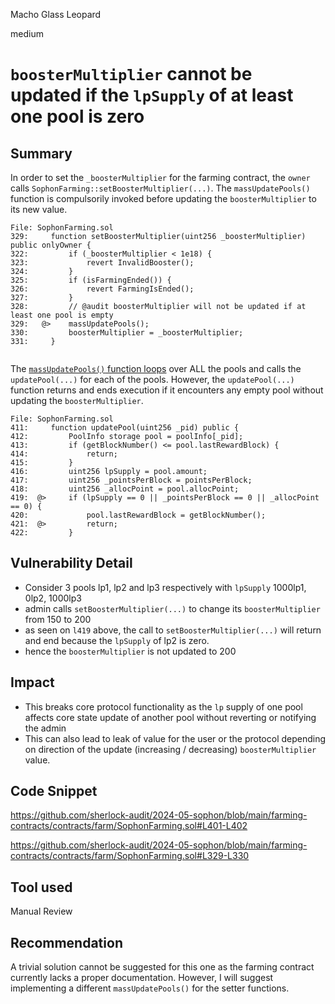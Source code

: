 Macho Glass Leopard

medium

# `boosterMultiplier` cannot be updated if the `lpSupply` of at least one pool is zero

## Summary
In order to set the `_boosterMultiplier` for the farming contract, the `owner` calls `SophonFarming::setBoosterMultiplier(...)`. The `massUpdatePools()` function is compulsorily invoked before updating the `boosterMultiplier` to its new value. 
```solidity
File: SophonFarming.sol
329:     function setBoosterMultiplier(uint256 _boosterMultiplier) public onlyOwner {
322:         if (_boosterMultiplier < 1e18) {
323:             revert InvalidBooster();
324:         }
325:         if (isFarmingEnded()) {
326:             revert FarmingIsEnded();
327:         }
328:         // @audit boosterMultiplier will not be updated if at least one pool is empty
329:   @>    massUpdatePools();
330:         boosterMultiplier = _boosterMultiplier;
331:     }


```
The [`massUpdatePools()` function loops](https://github.com/sherlock-audit/2024-05-sophon/blob/main/farming-contracts/contracts/farm/SophonFarming.sol#L401) over ALL the pools and calls the `updatePool(...)` for each of the pools. However, the `updatePool(...)` function returns and ends execution if it encounters any empty pool without updating the `boosterMultiplier`.
```solidity
File: SophonFarming.sol
411:     function updatePool(uint256 _pid) public {
412:         PoolInfo storage pool = poolInfo[_pid];
413:         if (getBlockNumber() <= pool.lastRewardBlock) {
414:             return;
415:         }
416:         uint256 lpSupply = pool.amount;
417:         uint256 _pointsPerBlock = pointsPerBlock;
418:         uint256 _allocPoint = pool.allocPoint;
419:  @>     if (lpSupply == 0 || _pointsPerBlock == 0 || _allocPoint == 0) {
420:             pool.lastRewardBlock = getBlockNumber();
421:  @>         return;
422:         }

```

## Vulnerability Detail

- Consider 3 pools lp1, lp2 and lp3 respectively with `lpSupply` 1000lp1, 0lp2, 1000lp3
- admin calls `setBoosterMultiplier(...)`  to change its `boosterMultiplier` from 150 to 200
- as seen on `l419` above, the call to `setBoosterMultiplier(...)` will return and end  because the `lpSupply` of lp2 is zero.
- hence the `boosterMultiplier` is not updated to 200


## Impact
- This breaks core protocol functionality as the `lp` supply of one pool affects core state update of another pool without reverting or notifying the admin
- This can also lead to leak of value for the user or the protocol depending on direction of the update (increasing / decreasing) `boosterMultiplier` value.

## Code Snippet
https://github.com/sherlock-audit/2024-05-sophon/blob/main/farming-contracts/contracts/farm/SophonFarming.sol#L401-L402

https://github.com/sherlock-audit/2024-05-sophon/blob/main/farming-contracts/contracts/farm/SophonFarming.sol#L329-L330

## Tool used

Manual Review


## Recommendation
A trivial solution cannot be suggested for this one as the farming contract currently lacks a proper documentation. However, I will suggest implementing a different `massUpdatePools()` for the setter functions. 

